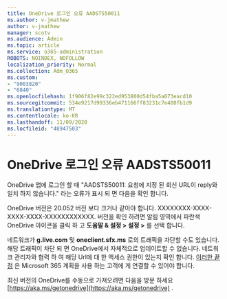 ```yaml
---
title: OneDrive 로그인 오류 AADSTS50011
ms.author: v-jmathew
author: v-jmathew
manager: scotv
ms.audience: Admin
ms.topic: article
ms.service: o365-administration
ROBOTS: NOINDEX, NOFOLLOW
localization_priority: Normal
ms.collection: Adm_O365
ms.custom:
- "9003820"
- "6840"
ms.openlocfilehash: 1f906f82e99c322ed953800d54fba5a073eacd10
ms.sourcegitcommit: 534e9217d99336eb471166ff83231c7e408fb1d9
ms.translationtype: MT
ms.contentlocale: ko-KR
ms.lasthandoff: 11/09/2020
ms.locfileid: "48947503"
---
```

# <a name="onedrive-login-error-aadsts50011"></a>OneDrive 로그인 오류 AADSTS50011

OneDrive 앱에 로그인 할 때 "AADSTS50011: 요청에 지정 된 회신 URL이 reply와 일치 하지 않습니다." 라는 오류가 표시 되 면 다음을 확인 합니다.

OneDrive 버전은 20.052 버전 보다 크거나 같아야 합니다. XXXXXXXX-XXXX-XXXX-XXXX-XXXXXXXXXXXX. 버전을 확인 하려면 알림 영역에서 파란색 OneDrive 아이콘을 클릭 하 고 **도움말 & 설정 > 설정 >** 를 선택 합니다.

네트워크가 **g.live.com** 및 **oneclient.sfx.ms** 로의 트래픽을 차단할 수도 있습니다. 해당 트래픽이 차단 되 면 OneDrive에서 자체적으로 업데이트할 수 없습니다. 네트워크 관리자와 협력 하 여 해당 Url에 대 한 액세스 권한이 있는지 확인 합니다. [이러한 끝점](https://docs.microsoft.com/microsoft-365/enterprise/urls-and-ip-address-ranges?view=o365-worldwide) 은 Microsoft 365 계획을 사용 하는 고객에 게 연결할 수 있어야 합니다.

최신 버전의 OneDrive를 수동으로 가져오려면 다음을 방문 하세요 [https://aka.ms/getonedrive](https://aka.ms/getonedrive) .
